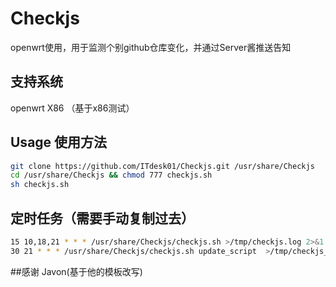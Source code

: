 # Checkjs
openwrt使用，用于监测个别github仓库变化，并通过Server酱推送告知

## 支持系统
openwrt X86 （基于x86测试）

## Usage 使用方法
```sh
git clone https://github.com/ITdesk01/Checkjs.git /usr/share/Checkjs
cd /usr/share/Checkjs && chmod 777 checkjs.sh
sh checkjs.sh
```

## 定时任务（需要手动复制过去）
```sh
15 10,18,21 * * * /usr/share/Checkjs/checkjs.sh >/tmp/checkjs.log 2>&1
30 21 * * * /usr/share/Checkjs/checkjs.sh update_script  >/tmp/checkjs_update_script.log 2>&1
```

##感谢
Javon(基于他的模板改写)
